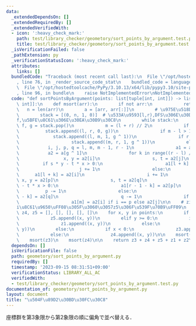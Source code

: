 ```yaml
---
data:
  _extendedDependsOn: []
  _extendedRequiredBy: []
  _extendedVerifiedWith:
  - icon: ':heavy_check_mark:'
    path: test/library_checker/geometory/sort_points_by_argument.test.py
    title: test/library_checker/geometory/sort_points_by_argument.test.py
  _isVerificationFailed: false
  _pathExtension: py
  _verificationStatusIcon: ':heavy_check_mark:'
  attributes:
    links: []
  bundledCode: "Traceback (most recent call last):\n  File \"/opt/hostedtoolcache/PyPy/3.10.13/x64/lib/pypy3.10/site-packages/onlinejudge_verify/documentation/build.py\"\
    , line 76, in _render_source_code_stat\n    bundled_code = language.bundle(\n\
    \  File \"/opt/hostedtoolcache/PyPy/3.10.13/x64/lib/pypy3.10/site-packages/onlinejudge_verify/languages/python.py\"\
    , line 96, in bundle\n    raise NotImplementedError\nNotImplementedError\n"
  code: "def sortPointsByArgument(points: list[tuple[int, int]]) -> list[tuple[int,\
    \ int]]:\n    def msort(arr):\n        if not arr:\n            return\n     \
    \   n = len(arr)\n        a = [arr, arr[:]]\n        # \u975E\u518D\u5E30DFS\n\
    \        stack = [(0, n, 1, 0)]  # \u533A\u9593[l,r),DFS\u306E\u30D5\u30E9\u30B0\
    f,\u5BFE\u8C61\u306E\u30EA\u30B9\u30C8\n        while stack:\n            l, r,\
    \ f, g = stack.pop()\n            m = (l + r) // 2\n            if f:\n      \
    \          stack.append((l, r, 0, g))\n                if m - l > 1:\n       \
    \             stack.append((l, m, 1, g ^ 1))\n                if r - m > 1:\n\
    \                    stack.append((m, r, 1, g ^ 1))\n            else:\n     \
    \           i, j, p, q = l, m, m - 1, r - 1\n                a1 = a[g]\n     \
    \           a2 = a[g ^ 1]\n                for k in range((r - l) // 2):\n   \
    \                 x, y = a2[i]\n                    s, t = a2[j]\n           \
    \         if s * y - t * x > 0:\n                        a1[l + k] = a2[j]\n \
    \                       j += 1\n                    else:\n                  \
    \      a1[l + k] = a2[i]\n                        i += 1\n                   \
    \ x, y = a2[p]\n                    s, t = a2[q]\n                    if s * y\
    \ - t * x > 0:\n                        a1[r - 1 - k] = a2[p]\n              \
    \          p -= 1\n                    else:\n                        a1[r - 1\
    \ - k] = a2[q]\n                        q -= 1\n                if (r - l) & 1:\n\
    \                    a1[m] = a2[i] if i == p else a2[j]\n\n    # zi\u306F\u7B2C\
    i\u8C61\u9650\uFF08\u305F\u3060\u3057z5\u306F\u539F\u70B9\uFF09\n    z1, z2, z3,\
    \ z4, z5 = [], [], [], [], []\n    for x, y in points:\n        if x == y == 0:\n\
    \            z5.append((x, y))\n        elif y >= 0:\n            if x >= 0:\n\
    \                z1.append((x, y))\n            else:\n                z2.append((x,\
    \ y))\n        else:\n            if x < 0:\n                z3.append((x, y))\n\
    \            else:\n                z4.append((x, y))\n\n    msort(z1)\n    msort(z2)\n\
    \    msort(z3)\n    msort(z4)\n\n    return z3 + z4 + z5 + z1 + z2\n"
  dependsOn: []
  isVerificationFile: false
  path: geometory/sort_points_by_argument.py
  requiredBy: []
  timestamp: '2023-09-15 08:31:51+09:00'
  verificationStatus: LIBRARY_ALL_AC
  verifiedWith:
  - test/library_checker/geometory/sort_points_by_argument.test.py
documentation_of: geometory/sort_points_by_argument.py
layout: document
title: "\u504F\u89D2\u30BD\u30FC\u30C8"
---
```


座標群を第3象限から第2象限の順に偏角で並べ替える．